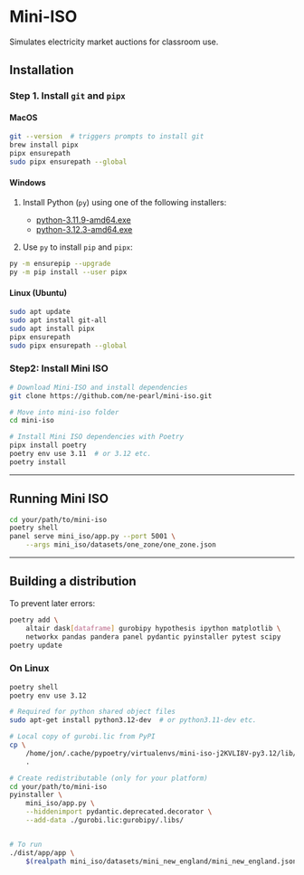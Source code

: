 # Mini-ISO 

Simulates electricity market auctions for classroom use.

## Installation

### Step 1. Install `git` and `pipx`

#### MacOS

```bash
git --version  # triggers prompts to install git
brew install pipx
pipx ensurepath
sudo pipx ensurepath --global
```

#### Windows

1. Install Python (`py`) using one of the following installers:
   * [python-3.11.9-amd64.exe](https://www.python.org/ftp/python/3.11.9/python-3.11.9-amd64.exe)
   * [python-3.12.3-amd64.exe](https://www.python.org/ftp/python/3.12.3/python-3.12.3-amd64.exe)

2. Use `py` to install `pip` and `pipx`:

```bash
py -m ensurepip --upgrade
py -m pip install --user pipx
```

#### Linux (Ubuntu)

```bash
sudo apt update
sudo apt install git-all
sudo apt install pipx
pipx ensurepath
sudo pipx ensurepath --global
```

### Step2: Install Mini ISO

```bash
# Download Mini-ISO and install dependencies
git clone https://github.com/ne-pearl/mini-iso.git

# Move into mini-iso folder 
cd mini-iso

# Install Mini ISO dependencies with Poetry
pipx install poetry
poetry env use 3.11  # or 3.12 etc.
poetry install
```

---

## Running Mini ISO

```bash
cd your/path/to/mini-iso
poetry shell
panel serve mini_iso/app.py --port 5001 \
    --args mini_iso/datasets/one_zone/one_zone.json
```

---

## Building a distribution


To prevent later errors:

```bash
poetry add \
    altair dask[dataframe] gurobipy hypothesis ipython matplotlib \
    networkx pandas pandera panel pydantic pyinstaller pytest scipy
poetry update
```

### On Linux

```bash
poetry shell
poetry env use 3.12

# Required for python shared object files
sudo apt-get install python3.12-dev  # or python3.11-dev etc.

# Local copy of gurobi.lic from PyPI 
cp \
    /home/jon/.cache/pypoetry/virtualenvs/mini-iso-j2KVLI8V-py3.12/lib/python3.12/site-packages/gurobipy/.libs/gurobi.lic \
    .

# Create redistributable (only for your platform)
cd your/path/to/mini-iso
pyinstaller \
    mini_iso/app.py \
    --hiddenimport pydantic.deprecated.decorator \
    --add-data ./gurobi.lic:gurobipy/.libs/


# To run
./dist/app/app \
    $(realpath mini_iso/datasets/mini_new_england/mini_new_england.json)
```

